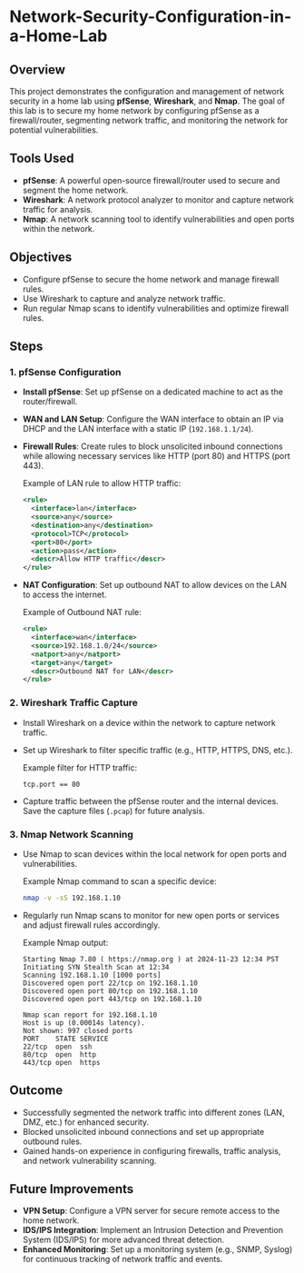 # Network-Security-Configuration-in-a-Home-Lab

## Overview

This project demonstrates the configuration and management of network security in a home lab using **pfSense**, **Wireshark**, and **Nmap**. The goal of this lab is to secure my home network by configuring pfSense as a firewall/router, segmenting network traffic, and monitoring the network for potential vulnerabilities.

## Tools Used
- **pfSense**: A powerful open-source firewall/router used to secure and segment the home network.
- **Wireshark**: A network protocol analyzer to monitor and capture network traffic for analysis.
- **Nmap**: A network scanning tool to identify vulnerabilities and open ports within the network.

## Objectives
- Configure pfSense to secure the home network and manage firewall rules.
- Use Wireshark to capture and analyze network traffic.
- Run regular Nmap scans to identify vulnerabilities and optimize firewall rules.

## Steps

### 1. pfSense Configuration
- **Install pfSense**: Set up pfSense on a dedicated machine to act as the router/firewall.
- **WAN and LAN Setup**: Configure the WAN interface to obtain an IP via DHCP and the LAN interface with a static IP (`192.168.1.1/24`).
- **Firewall Rules**: Create rules to block unsolicited inbound connections while allowing necessary services like HTTP (port 80) and HTTPS (port 443).
  
  Example of LAN rule to allow HTTP traffic:
  ```xml
  <rule>
    <interface>lan</interface>
    <source>any</source>
    <destination>any</destination>
    <protocol>TCP</protocol>
    <port>80</port>
    <action>pass</action>
    <descr>Allow HTTP traffic</descr>
  </rule>
  ```

- **NAT Configuration**: Set up outbound NAT to allow devices on the LAN to access the internet.
  
  Example of Outbound NAT rule:
  ```xml
  <rule>
    <interface>wan</interface>
    <source>192.168.1.0/24</source>
    <natport>any</natport>
    <target>any</target>
    <descr>Outbound NAT for LAN</descr>
  </rule>
  ```

### 2. Wireshark Traffic Capture
- Install Wireshark on a device within the network to capture network traffic.
- Set up Wireshark to filter specific traffic (e.g., HTTP, HTTPS, DNS, etc.).
  
  Example filter for HTTP traffic:
  ```
  tcp.port == 80
  ```
- Capture traffic between the pfSense router and the internal devices. Save the capture files (`.pcap`) for future analysis.

### 3. Nmap Network Scanning
- Use Nmap to scan devices within the local network for open ports and vulnerabilities.
  
  Example Nmap command to scan a specific device:
  ```bash
  nmap -v -sS 192.168.1.10
  ```

- Regularly run Nmap scans to monitor for new open ports or services and adjust firewall rules accordingly.

  Example Nmap output:
  ```plaintext
  Starting Nmap 7.80 ( https://nmap.org ) at 2024-11-23 12:34 PST
  Initiating SYN Stealth Scan at 12:34
  Scanning 192.168.1.10 [1000 ports]
  Discovered open port 22/tcp on 192.168.1.10
  Discovered open port 80/tcp on 192.168.1.10
  Discovered open port 443/tcp on 192.168.1.10

  Nmap scan report for 192.168.1.10
  Host is up (0.00014s latency).
  Not shown: 997 closed ports
  PORT    STATE SERVICE
  22/tcp  open  ssh
  80/tcp  open  http
  443/tcp open  https
  ```


## Outcome
- Successfully segmented the network traffic into different zones (LAN, DMZ, etc.) for enhanced security.
- Blocked unsolicited inbound connections and set up appropriate outbound rules.
- Gained hands-on experience in configuring firewalls, traffic analysis, and network vulnerability scanning.

## Future Improvements
- **VPN Setup**: Configure a VPN server for secure remote access to the home network.
- **IDS/IPS Integration**: Implement an Intrusion Detection and Prevention System (IDS/IPS) for more advanced threat detection.
- **Enhanced Monitoring**: Set up a monitoring system (e.g., SNMP, Syslog) for continuous tracking of network traffic and events.


